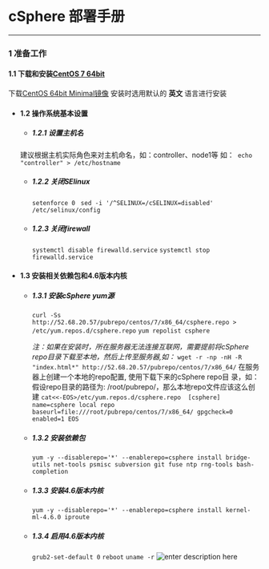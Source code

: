 # cSphere 部署手册 
******************************************************************

 ### 1 准备工作
 
 #### 1.1 下载和安装[CentOS 7 64bit](http://mirrors.aliyun.com/centos/7/isos/x86_64/CentOS-7-x86_64-Minimal-1611.iso) 

下载[CentOS 64bit Minimal镜像](http://mirrors.aliyun.com/centos/7/isos/x86_64/CentOS-7-x86_64-Minimal-1611.iso)  安装时选用默认的 __英文__ 语言进行安装
 * #### 1.2 操作系统基本设置
 
      * ##### 1.2.1 设置主机名
      建议根据主机实际角色来对主机命名，如：controller、node1等
       如：``` echo "controller" > /etc/hostname```
      * ##### 1.2.2 关闭SElinux
      
        ```setenforce 0 ``` 
        ``` sed -i '/^SELINUX=/cSELINUX=disabled' /etc/selinux/config ```
      
   * ##### 1.2.3 关闭firewall
      ``` systemctl disable firewalld.service ```
      ``` systemctl stop firewalld.service ```
  * #### 1.3 安装相关依赖包和4.6版本内核
    
       * ##### 1.3.1 安装cSphere yum源
           ``` curl -Ss http://52.68.20.57/pubrepo/centos/7/x86_64/csphere.repo > /etc/yum.repos.d/csphere.repo ```
           ``` yum repolist csphere ```
           
         *注：如果在安装时，所在服务器无法连接互联网，需要提前将cSphere repo目录下载至本地，然后上传至服务器,如：* 
   ``` wget -r -np -nH -R "index.html*" http://52.68.20.57/pubrepo/centos/7/x86_64/ ```
               在服务器上创建一个本地的repo配置, 使用下载下来的cSphere repo目  录，如：   假设repo目录的路径为:  /root/pubrepo/，那么本地repo文件应该这么创建
             ``` cat<<-EOS>/etc/yum.repos.d/csphere.repo 
              [csphere]
              name=csphere local repo
              baseurl=file:///root/pubrepo/centos/7/x86_64/
              gpgcheck=0
              enabled=1
              EOS
              ```
     * ##### 1.3.2 安装依赖包
       ``` yum -y --disablerepo='*' --enablerepo=csphere install bridge-utils net-tools psmisc subversion git fuse ntp rng-tools bash-completion ```
    * ##### 1.3.3 安装4.6版本内核
         ``` yum -y --disablerepo='*' --enablerepo=csphere install kernel-ml-4.6.0 iproute ```
         
     * ##### 1.3.4 启用4.6版本内核
          ``` grub2-set-default 0 ```
          ``` reboot ```
          ``` uname -r ```
      ![enter description here][1]
         


  [1]: ./images/4.6%E5%86%85%E6%A0%B8.png "4.6内核.png"
  
               